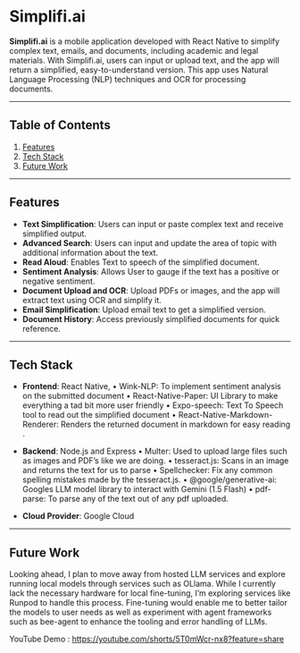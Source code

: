 # Simplifi.ai

**Simplifi.ai** is a mobile application developed with React Native to simplify complex text, emails, and documents, including academic and legal materials. 
With Simplifi.ai, users can input or upload text, and the app will return a simplified, easy-to-understand version. 
This app uses Natural Language Processing (NLP) techniques and OCR for processing documents.

---

## Table of Contents
1. [Features](#features)
2. [Tech Stack](#tech-stack)
3. [Future Work](#future-work)


---

## Features
- **Text Simplification**: Users can input or paste complex text and receive simplified output.
- **Advanced Search**: Users can input and update the area of topic with additional information about the text.
- **Read Aloud**: Enables Text to speech of the simplified document.
- **Sentiment Analysis**: Allows User to gauge if the text has a positive or negative sentiment.
- **Document Upload and OCR**: Upload PDFs or images, and the app will extract text using OCR and simplify it.
- **Email Simplification**: Upload email text to get a simplified version.
- **Document History**: Access previously simplified documents for quick reference.

---

## Tech Stack
- **Frontend**: React Native,
    •	Wink-NLP:  To implement sentiment analysis on the submitted document
    •	React-Native-Paper: UI Library to make everything a tad bit more user friendly
    •	Expo-speech: Text To Speech tool to read out the simplified document
    •	React-Native-Markdown-Renderer: Renders the returned document in markdown for easy reading .

- **Backend**: Node.js and Express
    •	Multer: Used to upload large files such as images and PDF’s like we are doing.
    •	tesseract.js: Scans in an image and returns the text for us to parse
    •	Spellchecker: Fix any common spelling mistakes made by the tesseract.js.
    •	@google/generative-ai: Googles LLM model library to interact with Gemini (1.5 Flash)
    •	pdf-parse:  To parse any of the text out of any pdf uploaded.

- **Cloud Provider**: Google Cloud

---

## Future Work
Looking ahead, I plan to move away from hosted LLM services and explore running local models through services such as OLlama. While I currently lack the necessary hardware for local fine-tuning, I’m exploring services like Runpod to handle this process. Fine-tuning would enable me to better tailor the models to user needs as well as experiment with agent frameworks such as bee-agent to enhance the tooling and error handling of LLMs.

YouTube Demo : https://youtube.com/shorts/5T0mWcr-nx8?feature=share
